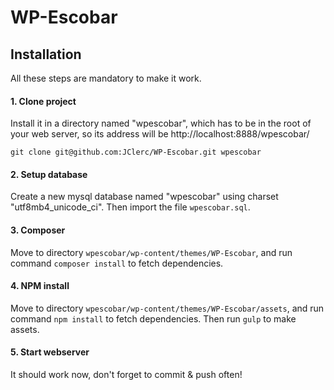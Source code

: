 # WP-Escobar

## Installation

All these steps are mandatory to make it work.

#### 1. Clone project
Install it in a directory named "wpescobar", which has to be in the root of your web server, so its address will be http://localhost:8888/wpescobar/
```
git clone git@github.com:JClerc/WP-Escobar.git wpescobar
```

#### 2. Setup database
Create a new mysql database named "wpescobar" using charset "utf8mb4_unicode_ci". Then import the file `wpescobar.sql`.

#### 3. Composer
Move to directory `wpescobar/wp-content/themes/WP-Escobar`, and run command `composer install` to fetch dependencies.

#### 4. NPM install
Move to directory `wpescobar/wp-content/themes/WP-Escobar/assets`, and run command `npm install` to fetch dependencies.
Then run `gulp` to make assets.

#### 5. Start webserver
It should work now, don't forget to commit & push often!
